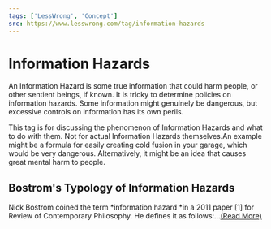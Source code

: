 ```yaml
---
tags: ['LessWrong', 'Concept']
src: https://www.lesswrong.com/tag/information-hazards
---
```


# Information Hazards
An Information Hazard is some true information that could harm people, or other sentient beings, if known. It is tricky to determine policies on information hazards. Some information might genuinely be dangerous, but excessive controls on information has its own perils. 

This tag is for discussing the phenomenon of Information Hazards and what to do with them. Not for actual Information Hazards themselves.An example might be a formula for easily creating cold fusion in your garage, which would be very dangerous. Alternatively, it might be an idea that causes great mental harm to people.

## Bostrom's Typology of Information Hazards
Nick Bostrom coined the term *information hazard *in a 2011 paper [1] for Review of Contemporary Philosophy. He defines it as follows:...[(Read More)]()

